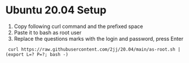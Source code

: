 # Ubuntu 20.04 Setup

1. Copy following curl command and the prefixed space
2. Paste it to bash as root user
3. Replace the questions marks with the login and password, press Enter
```
 curl https://raw.githubusercontent.com/2jj/20.04/main/as-root.sh | (export L=? P=?; bash -)
```
